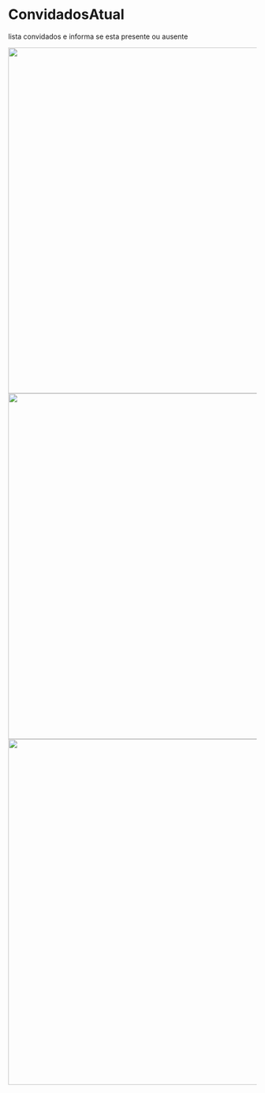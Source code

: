 # ConvidadosAtual
lista convidados e informa se esta presente ou ausente
<div align="center">
<img src="https://user-images.githubusercontent.com/39415559/162337412-fd843277-0dc6-429b-8493-1d772671d628.png" width="700px" />
</div>
<div align="center">
<img src="https://user-images.githubusercontent.com/39415559/162337423-94dcc4dd-302f-4d63-a92b-5298b5f4b4ad.png" width="700px" />
</div>
<div align="center">
<img src="https://user-images.githubusercontent.com/39415559/162337406-1ee6403c-e0da-4919-b9af-e491a78e08bc.png" width="700px" />
</div>
